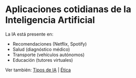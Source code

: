 # Aplicaciones cotidianas de la Inteligencia Artificial

La IA está presente en:

- Recomendaciones (Netflix, Spotify)
- Salud (diagnóstico médico)
- Transporte (vehículos autónomos)
- Educación (tutores virtuales)

Ver también: [Tipos de IA](articulo-2.md) | [Ética](articulo-4.md)

